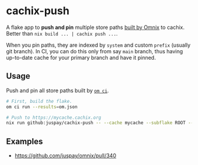 # cachix-push

A flake app to **push and pin** multiple store paths [built by Omnix](https://omnix.page/om/ci.html) to cachix. Better than `nix build ... | cachix push ...`.

When you pin paths, they are indexed by `system` and custom `prefix` (usually git branch). In CI, you can do this only from say `main` branch, thus having up-to-date cache for your primary branch and have it pinned.

## Usage

Push and pin all store paths built by [`om ci`](https://omnix.page/om/ci.html).

```sh
# First, build the flake.
om ci run --results=om.json

# Push to https://mycache.cachix.org
nix run github:juspay/cachix-push -- --cache mycache --subflake ROOT --prefix "$(git branch --show-current)" < om.json
```

## Examples

- https://github.com/juspay/omnix/pull/340
